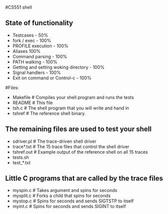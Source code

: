 #CS551 shell

## State of functionality

* Testcases - 50%
* fork / exec - 100%
* PROFILE execution - 100%
* Aliases 100%
* Command parsing - 100%
* PATH walking - 100%
* Getting and setting woking directory - 100%
* Signal handlers - 100%
* Exit on command or Control-c - 100%

#Files:

* Makefile	# Compiles your shell program and runs the tests
* README		# This file
* tsh.c		# The shell program that you will write and hand in
* tshref		# The reference shell binary.

## The remaining files are used to test your shell
* sdriver.pl	# The trace-driven shell driver
* trace*.txt	# The 15 trace files that control the shell driver
* tshref.out 	# Example output of the reference shell on all 15 traces
* tests.sh
* test_*.txt

## Little C programs that are called by the trace files
* myspin.c	# Takes argument <n> and spins for <n> seconds
* mysplit.c	# Forks a child that spins for <n> seconds
* mystop.c        # Spins for <n> seconds and sends SIGTSTP to itself
* myint.c         # Spins for <n> seconds and sends SIGINT to itself
